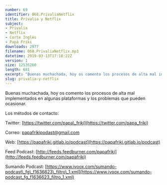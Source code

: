 ```yaml
---
number: 69
identifier: 068.PrivaliaNetflix
title: Privalia y Netflix
subject:
- Privalia
- Netflix
- Corte Inglés
- Papá Friki
downloads: 2977
filename: 068.PrivaliaNetflix.mp3
datetime: 2019-03-13T17:18:22Z
version: 1
size: 12535260
length: 681
excerpt: "Buenas muchachada, hoy os comento los procesos de alta mal implementados en algunas plataformas y los problemas que pueden ocasionar.  \n\nLos métodos de contacto:  \n\nTwitter: [https://twitter.com/papa\\_friki](https://twitter.com/papa_friki)\n\nCorreo: [papafrikipodast@gmail.com](https://archive.org/details/papafrikipodast@gmail.com)\n\nWeb: [https://papafriki.gitlab.io/podcast](https://papafriki.gitlab.io/podcast)\n\nFeed Podcast: [http://feeds.feedburner.com/papafriki](http://feeds.feedburner.com/papafriki)\n\nSumando Podcast: [https://www.ivoox.com/sumando-podcast\\_fg\\_f1636623\\_filtro\\_1.xml](https://www.ivoox.com/sumando-podcast_fg_f1636623_filtro_1.xml)"
slug: privalia-y-netflix
---
```

Buenas muchachada, hoy os comento los procesos de alta mal implementados en algunas plataformas y los problemas que pueden ocasionar.

Los métodos de contacto:

Twitter: [https://twitter.com/papa\_friki](https://twitter.com/papa_friki)

Correo: [papafrikipodast@gmail.com](https://archive.org/details/papafrikipodast@gmail.com)

Web: [https://papafriki.gitlab.io/podcast](https://papafriki.gitlab.io/podcast)

Feed Podcast: [http://feeds.feedburner.com/papafriki](http://feeds.feedburner.com/papafriki)

Sumando Podcast: [https://www.ivoox.com/sumando-podcast\_fg\_f1636623\_filtro\_1.xml](https://www.ivoox.com/sumando-podcast_fg_f1636623_filtro_1.xml)